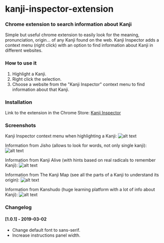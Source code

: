 # kanji-inspector-extension
### Chrome extension to search information about Kanji

Simple but useful chrome extension to easily look for the meaning, pronunciation, origin... of any Kanji found on the web. Kanji Inspector adds a context menu (right click) with an option to find information about Kanji in different websites.

### How to use it

1. Highlight a Kanji.
2. Right click the selection.
3. Choose a website from the "Kanji Inspector" context menu to find information about that Kanji.

### Installation

Link to the extension in the Chrome Store: [Kanji Inspector](https://chrome.google.com/webstore/detail/kanji-inspector/eblodmmcjlbmmnlolomphabooehpjfee)

### Screenshots

Kanji Inspector context menu when highlighting a Kanji:
![alt text](https://lh3.googleusercontent.com/FetkQcy4wRrHYmD49lVS2N5lr0swbyN15nPlw1kMHnvjv6-fv1F0bVgRP2ZK2YIYniDasKUDqyY=w640-h400-e365 "Kanji Inspector context menu")

Information from Jisho (allows to look for words, not only single kanji): 
![alt text](https://lh3.googleusercontent.com/6lJu-vN8vrWKrJgDKqImiUCvVZLLRHqNrWJN8Dt7iyjubAfZnJpJLyttobIIvzNztqqKsskRgIU=w640-h400-e365 "Information on Jisho.org")

Information from Kanji Alive (with hints based on real radicals to remember Kanji):
![alt text](https://lh3.googleusercontent.com/X3X8HtIsnx788oS_uB8fJ16Rf3viZ2sO_6eM2nj-6IqOjbr07PFjApC_lQc80a4_zUgE0FDh=w640-h400-e365 "Information on Kanji Alive")

Information from The Kanji Map (see all the parts of a Kanji to understand its origin):
![alt text](https://lh3.googleusercontent.com/-xmILY_eS-p_VNCrdkM7qlY41GvQ4srSTGRzCNwCARrZibv0cYCZpuRNB19Vf8qsZfwiM95wWA=w640-h400-e365 "Information on Kanji Map")

Information from Kanshudo (huge learning platform with a lot of info about Kanji):
![alt text](https://lh3.googleusercontent.com/8OqZ7c75r6cqmRCCbrEakFvjCkdjJVcqUk7XiwgfQtPprWejX_Nznl74Z9UFTd8WhK4JyBGTSnA=w640-h400-e365 "Information on Kanshudo")


### Changelog

#### [1.0.1] - 2019-03-02
- Change default font to sans-serif.
- Increase instructions panel width.